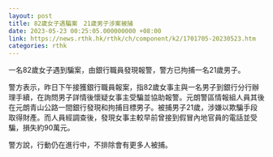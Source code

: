 ```yaml
---
layout: post
title: 82歲女子遇騙案　21歲男子涉案被捕
date: 2023-05-23 00:25:05.000000000 +08:00
link: https://news.rthk.hk/rthk/ch/component/k2/1701705-20230523.htm
categories: rthk
---
```


一名82歲女子遇到騙案，由銀行職員發現報警，警方已拘捕一名21歲男子。

警方表示，昨日下午接獲銀行職員報案，指82歲女事主與一名男子到銀行分行辦理手續，在詢問男子詳情後懷疑女事主受騙並協助報警。元朗警區情報組人員其後在元朗青山公路一間銀行發現和拘捕目標男子。被捕男子21歲，涉嫌以欺騙手段取得財產。而人員經調查後，發現女事主較早前曾接到假冒內地官員的電話並受騙，損失約90萬元。

警方說，行動仍在進行中，不排除會有更多人被捕。
